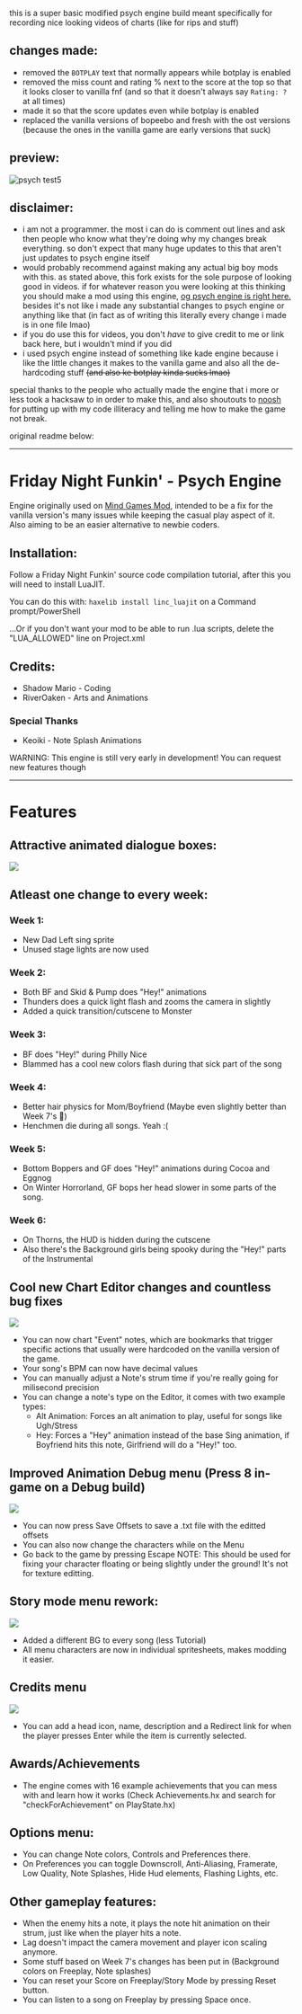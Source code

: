 this is a super basic modified psych engine build meant specifically for recording nice looking videos of charts (like for rips and stuff)

## changes made:
 * removed the `BOTPLAY` text that normally appears while botplay is enabled
 * removed the miss count and rating % next to the score at the top so that it looks closer to vanilla fnf (and so that it doesn't always say `Rating: ?` at all times)
 * made it so that the score updates even while botplay is enabled
 * replaced the vanilla versions of bopeebo and fresh with the ost versions (because the ones in the vanilla game are early versions that suck)

## preview:
![psych test5](https://user-images.githubusercontent.com/13923537/134419590-4032b6a4-b7ff-4673-840f-a08825575196.gif)

## disclaimer:
 * i am not a programmer. the most i can do is comment out lines and ask then people who know what they're doing why my changes break everything. so don't expect that many huge updates to this that aren't just updates to psych engine itself
 * would probably recommend against making any actual big boy mods with this. as stated above, this fork exists for the sole purpose of looking good in videos. if for whatever reason you were looking at this thinking you should make a mod using this engine, [og psych engine is right here.](https://github.com/ShadowMario/FNF-PsychEngine) besides it's not like i made any substantial changes to psych engine or anything like that (in fact as of writing this literally every change i made is in one file lmao)
 * if you do use this for videos, you don't *have* to give credit to me or link back here, but i wouldn't mind if you did
 * i used psych engine instead of something like kade engine because i like the little changes it makes to the vanilla game and also all the de-hardcoding stuff  ~~\(and also ke botplay kinda sucks lmao)~~


special thanks to the people who actually made the engine that i more or less took a hacksaw to in order to make this, and also shoutouts to [noosh](https://www.youtube.com/channel/UCot9XXES2wpXePQ-s7O8T6g) for putting up with my code illiteracy and telling me how to make the game not break.


original readme below:
_____________________________________

# Friday Night Funkin' - Psych Engine
Engine originally used on [Mind Games Mod](https://gamebanana.com/mods/301107), intended to be a fix for the vanilla version's many issues while keeping the casual play aspect of it. Also aiming to be an easier alternative to newbie coders.

## Installation:
Follow a Friday Night Funkin' source code compilation tutorial, after this you will need to install LuaJIT.

You can do this with: `haxelib install linc_luajit` on a Command prompt/PowerShell

...Or if you don't want your mod to be able to run .lua scripts, delete the "LUA_ALLOWED" line on Project.xml

## Credits:
* Shadow Mario - Coding
* RiverOaken - Arts and Animations

### Special Thanks
* Keoiki - Note Splash Animations

WARNING: This engine is still very early in development! You can request new features though
_____________________________________

# Features

## Attractive animated dialogue boxes:

![](https://user-images.githubusercontent.com/44785097/127706669-71cd5cdb-5c2a-4ecc-871b-98a276ae8070.gif)


## Atleast one change to every week:
### Week 1:
  * New Dad Left sing sprite 
  * Unused stage lights are now used
### Week 2:
  * Both BF and Skid & Pump does "Hey!" animations
  * Thunders does a quick light flash and zooms the camera in slightly
  * Added a quick transition/cutscene to Monster
### Week 3:
  * BF does "Hey!" during Philly Nice
  * Blammed has a cool new colors flash during that sick part of the song
### Week 4:
  * Better hair physics for Mom/Boyfriend (Maybe even slightly better than Week 7's :eyes:)
  * Henchmen die during all songs. Yeah :(
### Week 5:
  * Bottom Boppers and GF does "Hey!" animations during Cocoa and Eggnog
  * On Winter Horrorland, GF bops her head slower in some parts of the song.
### Week 6:
  * On Thorns, the HUD is hidden during the cutscene
  * Also there's the Background girls being spooky during the "Hey!" parts of the Instrumental

## Cool new Chart Editor changes and countless bug fixes
![](https://i.imgur.com/h6Ja7eT.png)
* You can now chart "Event" notes, which are bookmarks that trigger specific actions that usually were hardcoded on the vanilla version of the game.
* Your song's BPM can now have decimal values
* You can manually adjust a Note's strum time if you're really going for milisecond precision
* You can change a note's type on the Editor, it comes with two example types:
  * Alt Animation: Forces an alt animation to play, useful for songs like Ugh/Stress
  * Hey: Forces a "Hey" animation instead of the base Sing animation, if Boyfriend hits this note, Girlfriend will do a "Hey!" too.

## Improved Animation Debug menu (Press 8 in-game on a Debug build)
![](https://user-images.githubusercontent.com/44785097/127721062-f912853c-2513-41b8-bd66-fd80d9d4ee0f.png)
* You can now press Save Offsets to save a .txt file with the editted offsets
* You can also now change the characters while on the Menu
* Go back to the game by pressing Escape
NOTE: This should be used for fixing your character floating or being slightly under the ground! It's not for texture editting.

## Story mode menu rework:
![](https://i.imgur.com/UB2EKpV.png)
* Added a different BG to every song (less Tutorial)
* All menu characters are now in individual spritesheets, makes modding it easier.

## Credits menu
![](https://i.imgur.com/NdIQt3d.png)
* You can add a head icon, name, description and a Redirect link for when the player presses Enter while the item is currently selected.

## Awards/Achievements
* The engine comes with 16 example achievements that you can mess with and learn how it works (Check Achievements.hx and search for "checkForAchievement" on PlayState.hx)

## Options menu:
* You can change Note colors, Controls and Preferences there.
 * On Preferences you can toggle Downscroll, Anti-Aliasing, Framerate, Low Quality, Note Splashes, Hide Hud elements, Flashing Lights, etc.

## Other gameplay features:
* When the enemy hits a note, it plays the note hit animation on their strum, just like when the player hits a note.
* Lag doesn't impact the camera movement and player icon scaling anymore.
* Some stuff based on Week 7's changes has been put in (Background colors on Freeplay, Note splashes)
* You can reset your Score on Freeplay/Story Mode by pressing Reset button.
* You can listen to a song on Freeplay by pressing Space once.
